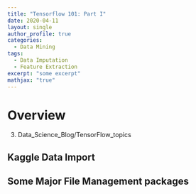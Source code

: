 ```yaml
---
title: "Tensorflow 101: Part I"
date: 2020-04-11
layout: single
author_profile: true
categories:
  - Data Mining
tags: 
  - Data Imputation
  - Feature Extraction
excerpt: "some excerpt"
mathjax: "true"
---
```

# Overview
3. Data_Science_Blog/TensorFlow_topics
## Kaggle Data Import

## Some Major File Management packages